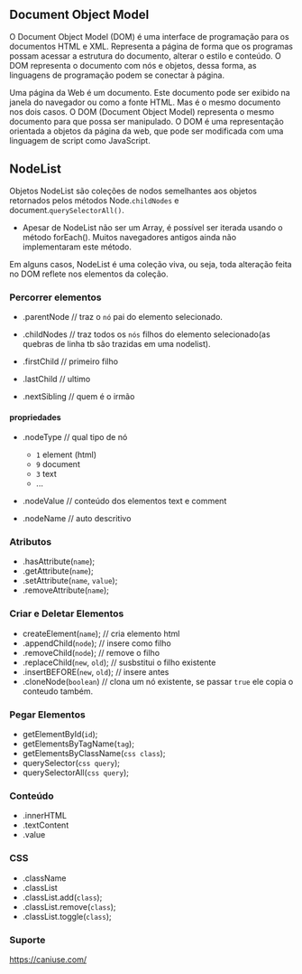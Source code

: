 ## Document Object Model
O Document Object Model (DOM) é uma interface de programação para os documentos HTML e XML. Representa a página de forma que os programas possam acessar a estrutura do documento, alterar o estilo e conteúdo. O DOM representa o documento com nós e objetos, dessa forma, as linguagens de programação podem se conectar à página.

Uma página da Web é um documento. Este documento pode ser exibido na janela do navegador ou como a fonte HTML. Mas é o mesmo documento nos dois casos. O DOM (Document Object Model) representa o mesmo documento para que possa ser manipulado. O DOM é uma representação orientada a objetos da página da web, que pode ser modificada com uma linguagem de script como JavaScript.

## NodeList
Objetos NodeList são coleções de nodos semelhantes aos objetos retornados pelos métodos Node.`childNodes` e document.`querySelectorAll()`.

- Apesar de NodeList não ser um Array, é possível ser iterada usando o método forEach(). Muitos navegadores antigos ainda não implementaram este método.

Em alguns casos, NodeList é uma coleção viva, ou seja, toda alteração feita no DOM reflete nos elementos da coleção. 


### Percorrer elementos
- .parentNode  // traz o `nó` pai do elemento selecionado.

- .childNodes // traz todos os `nós` filhos do elemento selecionado(as quebras de linha tb são trazidas em uma nodelist).

- .firstChild // primeiro filho
- .lastChild // ultimo

- .nextSibling // quem é o irmão

#### propriedades
- .nodeType // qual tipo de nó
  - `1` element (html)
  - `9` document
  - `3` text
  - ...

- .nodeValue // conteúdo dos elementos text e comment

- .nodeName // auto descritivo



### Atributos
- .hasAttribute(`name`);
- .getAttribute(`name`);
- .setAttribute(`name`, `value`);
- .removeAttribute(`name`);


### Criar e Deletar Elementos
- createElement(`name`); // cria elemento html
- .appendChild(`node`); // insere como filho
- .removeChild(`node`); // remove o filho
- .replaceChild(`new`, `old`); // susbstitui o filho existente
- .insertBEFORE(`new`, `old`); // insere antes
- .cloneNode(`boolean`) // clona um nó existente, se passar `true` ele copia o conteudo também.

### Pegar Elementos
- getElementById(`id`);
- getElementsByTagName(`tag`);
- getElementsByClassName(`css class`);
- querySelector(`css query`);
- querySelectorAll(`css query`);

### Conteúdo
- .innerHTML
- .textContent
- .value

### CSS
- .className
- .classList
- .classList.add(`class`);
- .classList.remove(`class`);
- .classList.toggle(`class`);

### Suporte
https://caniuse.com/


